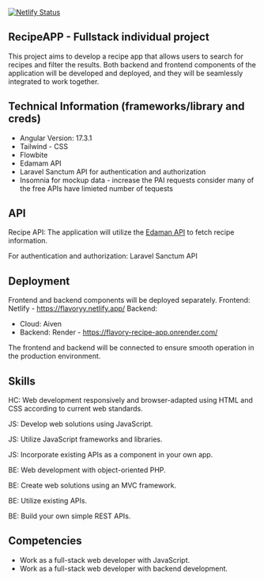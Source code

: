 [![Netlify Status](https://api.netlify.com/api/v1/badges/2225f36e-f5e8-4f62-9daa-6d3fe7b71903/deploy-status)](https://app.netlify.com/sites/flavoryy/deploys)

## RecipeAPP - Fullstack individual project

This project aims to develop a recipe app that allows users to search for recipes and filter the results. Both backend and frontend components of the application will be developed and deployed, and they will be seamlessly integrated to work together.

## Technical Information (frameworks/library and creds)

- Angular Version: 17.3.1
- Tailwind - CSS 
- Flowbite
- Edamam API 
- Laravel Sanctum API for authentication and authorization
- Insomnia for mockup data - increase the PAI requests consider many of the free APIs have limieted number of tequests


## API 

Recipe API:
The application will utilize the [Edaman API](https://developer.edamam.com/edamam-docs-recipe-api) to fetch recipe information.

For authentication and authorization:
Laravel Sanctum API

## Deployment

Frontend and backend components will be deployed separately.
Frontend: Netlify - https://flavoryy.netlify.app/
Backend: 
- Cloud: Aiven
- Backend: Render - https://flavory-recipe-app.onrender.com/

The frontend and backend will be connected to ensure smooth operation in the production environment.


## Skills 

HC: Web development responsively and browser-adapted using HTML and CSS according to current web standards.

JS: Develop web solutions using JavaScript.

JS: Utilize JavaScript frameworks and libraries.

JS: Incorporate existing APIs as a component in your own app.

BE: Web development with object-oriented PHP.

BE: Create web solutions using an MVC framework.

BE: Utilize existing APIs.

BE: Build your own simple REST APIs.

##  Competencies

- Work as a full-stack web developer with JavaScript.
- Work as a full-stack web developer with backend development.